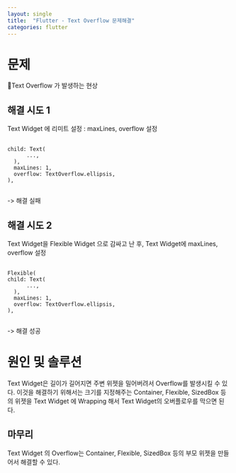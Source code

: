 ```yaml
---
layout: single
title:  "Flutter - Text Overflow 문제해결"
categories: flutter
---
```

 
# 문제
Text Overflow 가 발생하는 현상
 
## 해결 시도 1
 Text Widget 에 리미트 설정 : maxLines, overflow 설정
<pre>
    <code>
child: Text(
      ...,
  ),
  maxLines: 1,
  overflow: TextOverflow.ellipsis,
),
    </code>
</pre>

-> 해결 실패

## 해결 시도 2
Text Widget을 Flexible Widget 으로 감싸고 난 후, Text Widget에 maxLines, overflow 설정
<pre>
    <code>
Flexible(
child: Text(
      ...,
  ),
  maxLines: 1,
  overflow: TextOverflow.ellipsis,
),
    </code>
</pre>

-> 해결 성공

# 원인 및 솔루션
Text Widget은 길이가 길어지면 주변 위젯을 밀어버려서 Overflow를 발생시킬 수 있다.
이것을 해결하기 위해서는 크기를 지정해주는 Container, Flexible, SizedBox 등의 위젯을 Text Widget 에 Wrapping 해서 Text Widget의 오버플로우를 막으면 된다.

## 마무리
Text Widget 의 Overflow는 Container, Flexible, SizedBox 등의 부모 위젯을 만들어서 해결할 수 있다.


